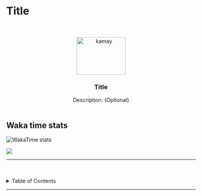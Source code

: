 # Title

<a name="readme-top"/>

<br/>

<br />
<div align="center">
  <a href="https://github.com/IanClass-FEU/">
  <!-- Logo or Image -->
    <img src="WD-Seatwork_2_tamayo\assets\readme assets\12305-raised-hand.png" alt="kamay" width="130" height="100">
  </a>

  <h3 align="center">Title</h3>
</div>
<div align="center">
  Description. (Optional)
</div>

<br />

## Waka time stats
![WakaTime stats](https://github-readme-stats.vercel.app/api/wakatime?username=IanTamayo)


![](https://visit-counter.vercel.app/counter.png?page=zyx-0314/Github-Git-Guide)

---

<br />
<br />

<details>
  <summary>Table of Contents</summary>
  <ol>
    <li>
      <a href="#single-layer">Single Layer </a>
    </li>
    <li>
      <a href="#multiple-layer">Multiple Layer</a>
      <ol>
        <li>
          <a href="#sublayer-1">Sub-Layer 1</a>
        </li>
        <li>
          <a href="#sublayer-2">Sub-Layer 2</a>
        </li>
      </ol>
    </li>
  </ol>
</details>

---